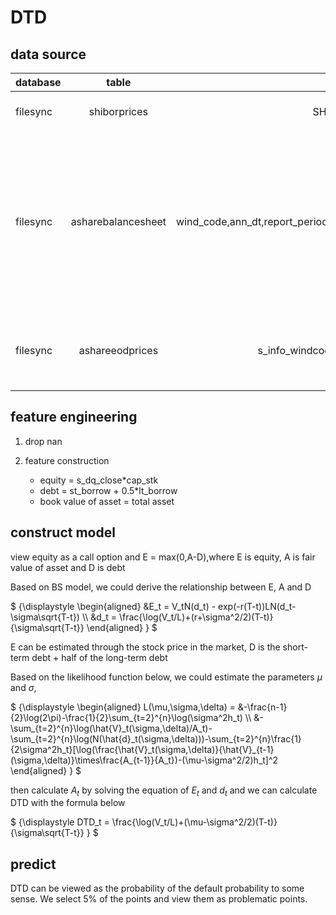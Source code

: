 # DTD

## data source

| database | table | item | decription |
|:------------- |:---------------:| :-------------:| :-------------:|
| filesync      |shiborprices     | SHIBOR3M.IR | 3 month shibor rate
| filesync      |asharebalancesheet |wind_code,ann_dt,report_period,tot_assets,cap_stk,st_borrow,lt_borrow | equity code, announce date, report period, total assets, capital stock, short term borrow, long term borrow
| filesync      |ashareeodprices    |s_info_windcode,trade_dt,s_dq_close | equity code, trade date, close price

## feature engineering
1. drop nan

2. feature construction
    * equity = s_dq_close\*cap_stk </br>
    * debt = st_borrow + 0.5\*lt_borrow
    * book value of asset = total asset

## construct model

view equity as a call option and E = max(0,A-D),where E is equity, A is fair value of asset and D is debt

Based on BS model, we could derive the relationship between E, A and D

$`
{\displaystyle
\begin{aligned}
&E_t = V_tN(d_t) - exp(-r(T-t))LN(d_t-\sigma\sqrt{T-t}) \\
&d_t = \frac{\log(V_t/L)+(r+\sigma^2/2)(T-t)}{\sigma\sqrt{T-t}}
\end{aligned}
}
`$

E can be estimated through the stock price in the market, D is the short-term debt + half of the long-term debt

Based on the likelihood function below, we could estimate the parameters $`\mu`$ and $`\sigma`$, 

$`
{\displaystyle
\begin{aligned}
L(\mu,\sigma,\delta) = &-\frac{n-1}{2}\log(2\pi)-\frac{1}{2}\sum_{t=2}^{n}\log(\sigma^2h_t) \\
&- \sum_{t=2}^{n}\log(\hat{V}_t(\sigma,\delta)/A_t)-\sum_{t=2}^{n}\log(N(\hat{d}_t(\sigma,\delta)))-\sum_{t=2}^{n}\frac{1}{2\sigma^2h_t}[\log(\frac{\hat{V}_t(\sigma,\delta)}{\hat{V}_{t-1}(\sigma,\delta)}\times\frac{A_{t-1}}{A_t})-(\mu-\sigma^2/2)h_t]^2
\end{aligned}
}
`$

then calculate $A_t$ by solving the equation of $`E_t`$ and $`d_t`$ and we can calculate DTD with the formula below

$`
{\displaystyle
DTD_t = \frac{\log(V_t/L)+(\mu-\sigma^2/2)(T-t)}{\sigma\sqrt{T-t}}
}
`$

## predict

DTD can be viewed as the probability of the default probability to some sense. We select 5% of the points and view them as problematic points.



